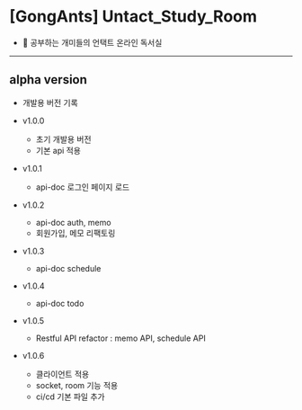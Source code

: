 # [GongAnts] Untact_Study_Room

- 🐜 공부하는 개미들의 언택트 온라인 독서실

---

## alpha version

- 개발용 버전 기록

- v1.0.0
  - 초기 개발용 버전
  - 기본 api 적용

- v1.0.1
  - api-doc 로그인 페이지 로드

- v1.0.2
  - api-doc auth, memo
  - 회원가입, 메모 리팩토링

- v1.0.3
  - api-doc schedule

- v1.0.4
  - api-doc todo

- v1.0.5
  - Restful API refactor : memo API, schedule API

- v1.0.6
  - 클라이언트 적용
  - socket, room 기능 적용
  - ci/cd 기본 파일 추가
